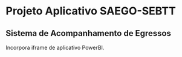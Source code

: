 # Projeto Aplicativo SAEGO-SEBTT

## Sistema de Acompanhamento de Egressos

Incorpora iframe de aplicativo PowerBI.